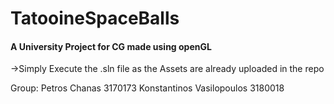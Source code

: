 # TatooineSpaceBalls
#### A University Project for CG made using openGL

->Simply Execute the .sln file as the Assets are already uploaded in the repo

Group:
Petros Chanas 3170173
Konstantinos Vasilopoulos 3180018





